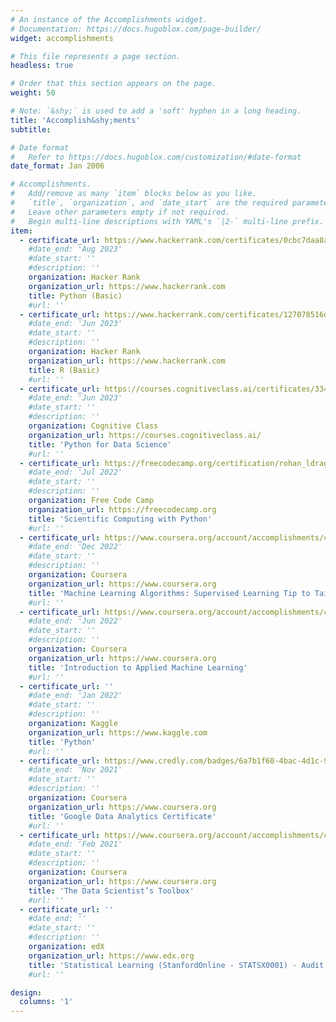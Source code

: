 ```yaml
---
# An instance of the Accomplishments widget.
# Documentation: https://docs.hugoblox.com/page-builder/
widget: accomplishments

# This file represents a page section.
headless: true

# Order that this section appears on the page.
weight: 50

# Note: `&shy;` is used to add a 'soft' hyphen in a long heading.
title: 'Accomplish&shy;ments'
subtitle:

# Date format
#   Refer to https://docs.hugoblox.com/customization/#date-format
date_format: Jan 2006

# Accomplishments.
#   Add/remove as many `item` blocks below as you like.
#   `title`, `organization`, and `date_start` are the required parameters.
#   Leave other parameters empty if not required.
#   Begin multi-line descriptions with YAML's `|2-` multi-line prefix.
item:
  - certificate_url: https://www.hackerrank.com/certificates/0cbc7daa8aa4
    #date_end: 'Aug 2023'
    #date_start: ''
    #description: ''
    organization: Hacker Rank
    organization_url: https://www.hackerrank.com
    title: Python (Basic)
    #url: ''
  - certificate_url: https://www.hackerrank.com/certificates/127078516d0a
    #date_end: 'Jun 2023'
    #date_start: ''
    #description: ''
    organization: Hacker Rank
    organization_url: https://www.hackerrank.com
    title: R (Basic)
    #url: ''
  - certificate_url: https://courses.cognitiveclass.ai/certificates/33459ad8cc4c411191004938bebd9875
    #date_end: 'Jun 2023'
    #date_start: ''
    #description: ''
    organization: Cognitive Class
    organization_url: https://courses.cognitiveclass.ai/
    title: 'Python for Data Science'
    #url: ''
  - certificate_url: https://freecodecamp.org/certification/rohan_ldrago/scientific-computing-with-python-v7
    #date_end: 'Jul 2022'
    #date_start: ''
    #description: ''
    organization: Free Code Camp
    organization_url: https://freecodecamp.org
    title: 'Scientific Computing with Python'
    #url: ''
  - certificate_url: https://www.coursera.org/account/accomplishments/certificate/C2TCDNABYQLS
    #date_end: 'Dec 2022'
    #date_start: ''
    #description: ''
    organization: Coursera
    organization_url: https://www.coursera.org
    title: 'Machine Learning Algorithms: Supervised Learning Tip to Tail'
    #url: ''
  - certificate_url: https://www.coursera.org/account/accomplishments/certificate/F32P56XXQV4F
    #date_end: 'Jun 2022'
    #date_start: ''
    #description: ''
    organization: Coursera
    organization_url: https://www.coursera.org
    title: 'Introduction to Applied Machine Learning'
    #url: ''
  - certificate_url: ''
    #date_end: 'Jan 2022'
    #date_start: ''
    #description: ''
    organization: Kaggle
    organization_url: https://www.kaggle.com
    title: 'Python'
    #url: ''
  - certificate_url: https://www.credly.com/badges/6a7b1f60-4bac-4d1c-9eb3-422b7ee4720c?source=linked_in_profile
    #date_end: 'Nov 2021'
    #date_start: ''
    #description: ''
    organization: Coursera
    organization_url: https://www.coursera.org
    title: 'Google Data Analytics Certificate'
    #url: ''
  - certificate_url: https://www.coursera.org/account/accomplishments/certificate/8CJD49GAW7QV
    #date_end: 'Feb 2021'
    #date_start: ''
    #description: ''
    organization: Coursera
    organization_url: https://www.coursera.org
    title: 'The Data Scientist’s Toolbox'
    #url: ''
  - certificate_url: ''
    #date_end: ''
    #date_start: ''
    #description: ''
    organization: edX
    organization_url: https://www.edx.org
    title: 'Statistical Learning (StanfordOnline - STATSX0001) - Audit'
    #url: ''

design:
  columns: '1'
---
```

